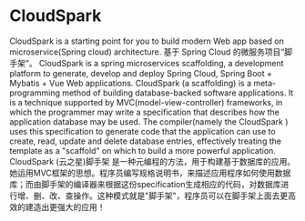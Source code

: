 # CloudSpark
CloudSpark is a starting point for you to build modern Web app based on microservice(Spring cloud) architecture. 基于 Spring Cloud 的微服务项目“脚手架”。
CloudSpark is a spring microservices scaffolding, a development platform to generate, develop and deploy Spring Cloud, Spring Boot + Mybatis + Vue Web applications.
CloudSpark (a scaffolding) is a meta-programming method of building database-backed software applications. It is a technique supported by MVC(model-view-controller) frameworks, in which the programmer may write a specification that describes how the application database may be used. The compiler(namely the CloudSpark ) uses this specification to generate code that the application can use to create, read, update and delete database entries, effectively treating the template as a "scaffold" on which to build a more powerful application.
CloudSpark (云之星)脚手架 是一种元编程的方法，用于构建基于数据库的应用。她运用MVC框架的思想。程序员编写规格说明书，来描述应用程序如何使用数据库；而由脚手架的编译器来根据这份specification生成相应的代码，对数据库进行增、删、改、查操作。这种模式就是"脚手架"，程序员可以在脚手架上面去更高效的建造出更强大的应用！
